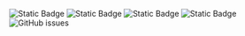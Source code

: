 ![Static Badge](https://img.shields.io/badge/blacklists-60-000000) ![Static Badge](https://img.shields.io/badge/blacklisted-2651797-cc0000) ![Static Badge](https://img.shields.io/badge/whitelisted-2244-00CC00) ![Static Badge](https://img.shields.io/badge/streaming_blacklist-28107-000000) ![GitHub issues](https://img.shields.io/github/issues/fabriziosalmi/blacklists)
